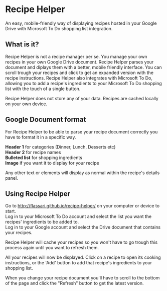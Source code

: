 # Recipe Helper
An easy, mobile-friendly way of displaying recipes hosted in your Google Drive with Microsoft To Do shopping list integration.

## What is it?
Recipe Helper is not a recipe manager per se. You manage your own recipes in your own Google Drive document. Recipe Helper parses your document and diplays them with a better, mobile friendly interface. You can scroll trough your recipes and click to get an expanded version with the recipe instructions.
Recipe Helper also integrates with Microsoft To Do, allowing you to add a recipe's ingredients to your Microsoft To Do shopping list with the touch of a single button.

Recipe Helper does not store any of your data. Recipes are cached locally on your own device.

## Google Document format
For Recipe Helper to be able to parse your recipe document correctly you have to format it in a specific way.

**Header 1** for categories (Dinner, Lunch, Desserts etc)  
**Header 2** for recipe names  
**Bulleted list** for shopping ingredients  
**Image** if you want it to display for your recipe

Any other text or elements will display as normal within the recipe's details panel.

## Using Recipe Helper
Go to http://flassari.github.io/recipe-helper/ on your computer or device to start.  
Log in to your Microsoft To Do account and select the list you want the recipes' ingredients to be added to.  
Log in to your Google account and select the Drive document that contains your recipes.  

Recipe Helper will cache your recipes so you won't have to go trough this process again until you want to refresh them.

All your recipes will now be displayed. Click on a recipe to open its cooking instructions, or the 'Add' button to add that recipe's ingredients to your shopping list.

When you change your recipe document you'll have to scroll to the bottom of the page and click the "Refresh" button to get the latest version.
